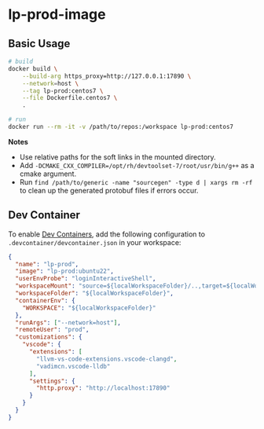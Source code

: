 # lp-prod-image

## Basic Usage

```bash
# build
docker build \
    --build-arg https_proxy=http://127.0.0.1:17890 \
    --network=host \
    --tag lp-prod:centos7 \
    --file Dockerfile.centos7 \
    .

# run
docker run --rm -it -v /path/to/repos:/workspace lp-prod:centos7
```

**Notes**

- Use relative paths for the soft links in the mounted directory.
- Add `-DCMAKE_CXX_COMPILER=/opt/rh/devtoolset-7/root/usr/bin/g++` as a cmake argument.
- Run `find /path/to/generic -name "sourcegen" -type d | xargs rm -rf` to clean up the generated protobuf files if errors occur.

## Dev Container

To enable [Dev Containers](https://github.com/devcontainers/spec), add the following configuration to `.devcontainer/devcontainer.json` in your workspace:

```json
{
  "name": "lp-prod",
  "image": "lp-prod:ubuntu22",
  "userEnvProbe": "loginInteractiveShell",
  "workspaceMount": "source=${localWorkspaceFolder}/..,target=${localWorkspaceFolder}/..,type=bind,consistency=cached",
  "workspaceFolder": "${localWorkspaceFolder}",
  "containerEnv": {
    "WORKSPACE": "${localWorkspaceFolder}"
  },
  "runArgs": ["--network=host"],
  "remoteUser": "prod",
  "customizations": {
    "vscode": {
      "extensions": [
        "llvm-vs-code-extensions.vscode-clangd",
        "vadimcn.vscode-lldb"
      ],
      "settings": {
        "http.proxy": "http://localhost:17890"
      }
    }
  }
}
```
